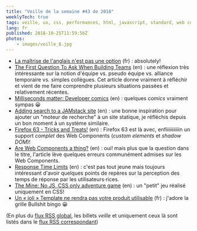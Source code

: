 ```yaml
---
title: "Veille de la semaine #43 de 2018"
weeklyTech: true
tags: veille, ux, css, performances, html, javascript, standard, web components, firefox, jamstack, progressive enhancement, humour, agile, métier
lang: fr
published: 2018-10-25T11:59:56Z
photos:
    - images/veille_8.jpg
---
```

* [La maîtrise de l'anglais n'est pas une option](https://skwi.fr/2018/10/17/la-maitrise-de-l-anglais-n-est-pas-une-option/) (fr)&nbsp;: absolutely!
* [The First Question To Ask When Building Teams](http://www.viktorcessan.com/2018/10/the-first-question-to-ask-when-building-teams-is-this-really-a-team/) (en)&nbsp;: une réflexion très intéressante sur la notion d'équipe vs. pseudo équipe vs. alliance temporaire vs. simples collègues. Cet article donne vraiment à réfléchir et vient de me faire comprendre plusieurs situations passées et relativement récentes.
* [Milliseconds matter: Developer comics](https://crystallize.com/comics) (en)&nbsp;: quelques *comics* vraiment sympas 😀
* [Adding search to a JAMstack site](https://www.hawksworx.com/blog/adding-search-to-a-jamstack-site/) (en)&nbsp;: une bonne inspiration pour ajouter un &quot;moteur de recherche&quot; à un site statique, je réfléchis depuis un bon moment à un système similaire.
* [Firefox 63 - Tricks and Treats!](https://hacks.mozilla.org/2018/10/firefox-63-tricks-and-treats/) (en)&nbsp;: Firefox 63 est là avec, enfiiiiiiiiiiin un support *complet* des Web Components (*custom elements* et *shadow DOM*)!
* [Are Web Components a thing?](https://medium.com/@granze/are-web-components-a-thing-5a116b1da7e4) (en)&nbsp;: oui! mais plus que la question dans le titre, l'article lève quelques erreurs communément admises sur les Web Components.
* [Response Time Limits](https://www.nngroup.com/articles/response-times-3-important-limits/) (en)&nbsp;: c'est pas tout jeune mais toujours intéressant d'avoir quelques points de repères sur la perception des temps de réponse par les utilisateurs·rices.
* [The Mine: No JS, CSS only adventure game](https://codepen.io/jcoulterdesign/details/NOMeEb/) (en)&nbsp;: un &quot;petit&quot; jeu réalisé uniquement en CSS!
* [Un « joli » Template ne rendra pas votre produit utilisable](https://stephaniewalter.design/fr/blog/un-joli-template-ne-rendra-pas-votre-produit-utilisable) (fr)&nbsp;: j'adore la grille Bullshit bingo 😀


(En plus du [flux RSS global](/rss.xml), les billets *veille*
et uniquement ceux là sont listés dans le [flux RSS correspondant](/rss/veille.xml))
